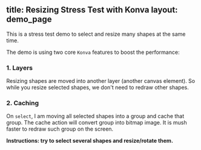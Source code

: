title: Resizing Stress Test with Konva
layout: demo_page
---

This is a stress test demo to select and resize many shapes at the same time.

The demo is using two core `Konva` features to boost the performance:

### 1. Layers

Resizing shapes are moved into another layer (another canvas element). So while you resize selected shapes, we don't need to redraw other shapes.

### 2. Caching

On `select`, I am moving all selected shapes into a group and cache that group. The cache action will convert group into bitmap image. It is mush faster to redraw such group on the screen.

**Instructions: try to select several shapes and resize/rotate them.**

<!-- {% iframe /downloads/code/sandbox/Resizing_Stress_Test.html %} -->

<!-- {% include_code Konva Resizing Stress Test Demo sandbox/Resizing_Stress_Test.html %} -->